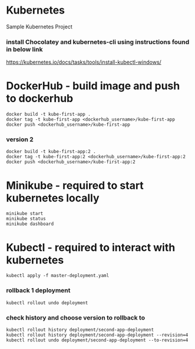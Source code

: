 # Kubernetes
Sample Kubernetes Project

### install Chocolatey and kubernetes-cli using instructions found in below link
https://kubernetes.io/docs/tasks/tools/install-kubectl-windows/

# DockerHub - build image and push to dockerhub 
```
docker build -t kube-first-app .
docker tag -t kube-first-app <dockerhub_username>/kube-first-app 
docker push <dockerhub_username>/kube-first-app
```
### version 2
```
docker build -t kube-first-app:2 .
docker tag -t kube-first-app:2 <dockerhub_username>/kube-first-app:2 
docker push <dockerhub_username>/kube-first-app:2
```

# Minikube - required to start kubernetes locally
```
minikube start
minikube status
minikube dashboard
```

# Kubectl - required to interact with kubernetes
```
kubectl apply -f master-deployment.yaml
```
### rollback 1 deployment
```
kubectl rollout undo deployment
```
### check history and choose version to rollback to
```
kubectl rollout history deployment/second-app-deployment
kubectl rollout history deployment/second-app-deployment --revision=4
kubectl rollout undo deployment/second-app-deployment --to-revision=4
```





